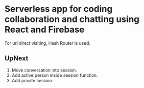# Serverless app for coding collaboration and chatting using React and Firebase

For url direct visiting, Hash Router is used.

## UpNext

1. Move conversation into session.
2. Add active person inside session function.
3. Add private session.
